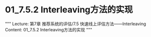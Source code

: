 # 01_7.5.2 Interleaving方法的实现

"""
Lecture: 第7章 推荐系统的评估/7.5 快速线上评估方法——Interleaving
Content: 01_7.5.2 Interleaving方法的实现
"""

